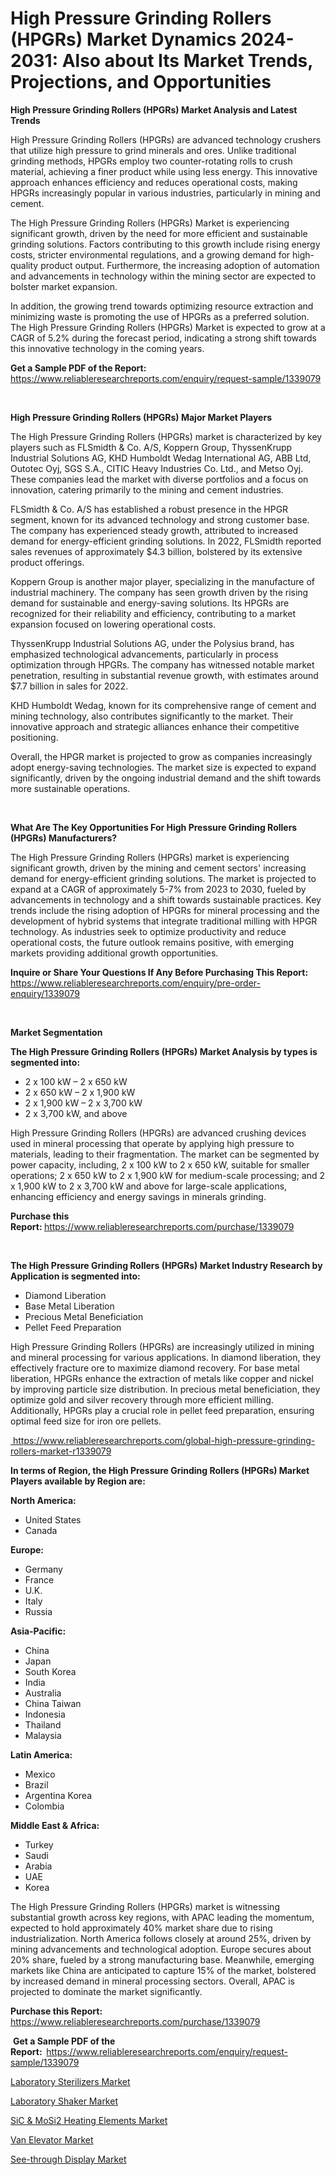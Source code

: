 <p><h1>High Pressure Grinding Rollers (HPGRs) Market Dynamics 2024-2031: Also about Its Market Trends, Projections, and Opportunities</h1></p><p><strong>High Pressure Grinding Rollers (HPGRs) Market Analysis and Latest Trends</strong></p>
<p><p>High Pressure Grinding Rollers (HPGRs) are advanced technology crushers that utilize high pressure to grind minerals and ores. Unlike traditional grinding methods, HPGRs employ two counter-rotating rolls to crush material, achieving a finer product while using less energy. This innovative approach enhances efficiency and reduces operational costs, making HPGRs increasingly popular in various industries, particularly in mining and cement.</p><p>The High Pressure Grinding Rollers (HPGRs) Market is experiencing significant growth, driven by the need for more efficient and sustainable grinding solutions. Factors contributing to this growth include rising energy costs, stricter environmental regulations, and a growing demand for high-quality product output. Furthermore, the increasing adoption of automation and advancements in technology within the mining sector are expected to bolster market expansion. </p><p>In addition, the growing trend towards optimizing resource extraction and minimizing waste is promoting the use of HPGRs as a preferred solution. The High Pressure Grinding Rollers (HPGRs) Market is expected to grow at a CAGR of 5.2% during the forecast period, indicating a strong shift towards this innovative technology in the coming years.</p></p>
<p><strong>Get a Sample PDF of the Report:&nbsp;</strong> <a href="https://www.reliableresearchreports.com/enquiry/request-sample/1339079?utm_campaign=5&utm_medium=2&utm_source=Github&utm_content=ia&utm_term=20102024&utm_id=high-pressure-grinding-rollers-hpgrs">https://www.reliableresearchreports.com/enquiry/request-sample/1339079</a></p>
<p>&nbsp;</p>
<p><strong>High Pressure Grinding Rollers (HPGRs) Major Market Players</strong></p>
<p><p>The High Pressure Grinding Rollers (HPGRs) market is characterized by key players such as FLSmidth & Co. A/S, Koppern Group, ThyssenKrupp Industrial Solutions AG, KHD Humboldt Wedag International AG, ABB Ltd, Outotec Oyj, SGS S.A., CITIC Heavy Industries Co. Ltd., and Metso Oyj. These companies lead the market with diverse portfolios and a focus on innovation, catering primarily to the mining and cement industries.</p><p>FLSmidth & Co. A/S has established a robust presence in the HPGR segment, known for its advanced technology and strong customer base. The company has experienced steady growth, attributed to increased demand for energy-efficient grinding solutions. In 2022, FLSmidth reported sales revenues of approximately $4.3 billion, bolstered by its extensive product offerings.</p><p>Koppern Group is another major player, specializing in the manufacture of industrial machinery. The company has seen growth driven by the rising demand for sustainable and energy-saving solutions. Its HPGRs are recognized for their reliability and efficiency, contributing to a market expansion focused on lowering operational costs.</p><p>ThyssenKrupp Industrial Solutions AG, under the Polysius brand, has emphasized technological advancements, particularly in process optimization through HPGRs. The company has witnessed notable market penetration, resulting in substantial revenue growth, with estimates around $7.7 billion in sales for 2022. </p><p>KHD Humboldt Wedag, known for its comprehensive range of cement and mining technology, also contributes significantly to the market. Their innovative approach and strategic alliances enhance their competitive positioning.</p><p>Overall, the HPGR market is projected to grow as companies increasingly adopt energy-saving technologies. The market size is expected to expand significantly, driven by the ongoing industrial demand and the shift towards more sustainable operations.</p></p>
<p>&nbsp;</p>
<p><strong>What Are The Key Opportunities For High Pressure Grinding Rollers (HPGRs) Manufacturers?</strong></p>
<p><p>The High Pressure Grinding Rollers (HPGRs) market is experiencing significant growth, driven by the mining and cement sectors' increasing demand for energy-efficient grinding solutions. The market is projected to expand at a CAGR of approximately 5-7% from 2023 to 2030, fueled by advancements in technology and a shift towards sustainable practices. Key trends include the rising adoption of HPGRs for mineral processing and the development of hybrid systems that integrate traditional milling with HPGR technology. As industries seek to optimize productivity and reduce operational costs, the future outlook remains positive, with emerging markets providing additional growth opportunities.</p></p>
<p><strong>Inquire or Share Your Questions If Any Before Purchasing This Report:</strong> <a href="https://www.reliableresearchreports.com/enquiry/pre-order-enquiry/1339079?utm_campaign=5&utm_medium=2&utm_source=Github&utm_content=ia&utm_term=20102024&utm_id=high-pressure-grinding-rollers-hpgrs">https://www.reliableresearchreports.com/enquiry/pre-order-enquiry/1339079</a></p>
<p>&nbsp;</p>
<p><strong>Market Segmentation</strong></p>
<p><strong>The High Pressure Grinding Rollers (HPGRs) Market Analysis by types is segmented into:</strong></p>
<p><ul><li>2 x 100 kW – 2 x 650 kW</li><li>2 x 650 kW – 2 x 1,900 kW</li><li>2 x 1,900 kW – 2 x 3,700 kW</li><li>2 x 3,700 kW, and above</li></ul></p>
<p><p>High Pressure Grinding Rollers (HPGRs) are advanced crushing devices used in mineral processing that operate by applying high pressure to materials, leading to their fragmentation. The market can be segmented by power capacity, including, 2 x 100 kW to 2 x 650 kW, suitable for smaller operations; 2 x 650 kW to 2 x 1,900 kW for medium-scale processing; and 2 x 1,900 kW to 2 x 3,700 kW and above for large-scale applications, enhancing efficiency and energy savings in minerals grinding.</p></p>
<p><strong>Purchase this Report:&nbsp;</strong><a href="https://www.reliableresearchreports.com/purchase/1339079?utm_campaign=5&utm_medium=2&utm_source=Github&utm_content=ia&utm_term=20102024&utm_id=high-pressure-grinding-rollers-hpgrs">https://www.reliableresearchreports.com/purchase/1339079</a></p>
<p>&nbsp;</p>
<p><strong>The High Pressure Grinding Rollers (HPGRs) Market Industry Research by Application is segmented into:</strong></p>
<p><ul><li>Diamond Liberation</li><li>Base Metal Liberation</li><li>Precious Metal Beneficiation</li><li>Pellet Feed Preparation</li></ul></p>
<p><p>High Pressure Grinding Rollers (HPGRs) are increasingly utilized in mining and mineral processing for various applications. In diamond liberation, they effectively fracture ore to maximize diamond recovery. For base metal liberation, HPGRs enhance the extraction of metals like copper and nickel by improving particle size distribution. In precious metal beneficiation, they optimize gold and silver recovery through more efficient milling. Additionally, HPGRs play a crucial role in pellet feed preparation, ensuring optimal feed size for iron ore pellets.</p></p>
<p><a href="https://www.reliableresearchreports.com/global-high-pressure-grinding-rollers-market-r1339079?utm_campaign=5&utm_medium=2&utm_source=Github&utm_content=ia&utm_term=20102024&utm_id=high-pressure-grinding-rollers-hpgrs">&nbsp;https://www.reliableresearchreports.com/global-high-pressure-grinding-rollers-market-r1339079</a></p>
<p><strong>In terms of Region, the High Pressure Grinding Rollers (HPGRs) Market Players available by Region are:</strong></p>
<p>
    <p> <strong> North America: </strong>
        <ul>
            <li>United States</li>
            <li>Canada</li>
        </ul>
        </p> 
    <p> <strong> Europe: </strong>
        <ul>
            <li>Germany</li>
            <li>France</li>
            <li>U.K.</li>
            <li>Italy</li>
            <li>Russia</li>
        </ul>
        </p> 
    <p> <strong> Asia-Pacific: </strong>
        <ul>
            <li>China</li>
            <li>Japan</li>
            <li>South Korea</li>
            <li>India</li>
            <li>Australia</li>
            <li>China Taiwan</li>
            <li>Indonesia</li>
            <li>Thailand</li>
            <li>Malaysia</li>
        </ul>
        </p> 
    <p> <strong> Latin America: </strong>
        <ul>
            <li>Mexico</li>
            <li>Brazil</li>
            <li>Argentina Korea</li>
            <li>Colombia</li>
        </ul>
        </p> 
    <p> <strong> Middle East & Africa: </strong>
        <ul>
            <li>Turkey</li>
            <li>Saudi</li>
            <li>Arabia</li>
            <li>UAE</li>
            <li>Korea</li>
        </ul>
    </p>
    </p>
<p><p>The High Pressure Grinding Rollers (HPGRs) market is witnessing substantial growth across key regions, with APAC leading the momentum, expected to hold approximately 40% market share due to rising industrialization. North America follows closely at around 25%, driven by mining advancements and technological adoption. Europe secures about 20% share, fueled by a strong manufacturing base. Meanwhile, emerging markets like China are anticipated to capture 15% of the market, bolstered by increased demand in mineral processing sectors. Overall, APAC is projected to dominate the market significantly.</p></p>
<p><strong>Purchase this Report: </strong><a href="https://www.reliableresearchreports.com/purchase/1339079?utm_campaign=5&utm_medium=2&utm_source=Github&utm_content=ia&utm_term=20102024&utm_id=high-pressure-grinding-rollers-hpgrs">https://www.reliableresearchreports.com/purchase/1339079</a></p>
<p>&nbsp;<strong>Get a Sample PDF of the Report:&nbsp;&nbsp;</strong><a href="https://www.reliableresearchreports.com/enquiry/request-sample/1339079?utm_campaign=5&utm_medium=2&utm_source=Github&utm_content=ia&utm_term=20102024&utm_id=high-pressure-grinding-rollers-hpgrs">https://www.reliableresearchreports.com/enquiry/request-sample/1339079</a></p>
<p><strong></strong></p>
<p><p><a href="https://www.linkedin.com/pulse/laboratory-sterilizers-market-research-report-forecast-growth-ls39e?utm_campaign=5&utm_medium=2&utm_source=Github&utm_content=ia&utm_term=20102024&utm_id=high-pressure-grinding-rollers-hpgrs">Laboratory Sterilizers Market</a></p><p><a href="https://www.linkedin.com/pulse/laboratory-shaker-market-velocity-48-cagr-trajectory-2024-2031-w9ywe?utm_campaign=5&utm_medium=2&utm_source=Github&utm_content=ia&utm_term=20102024&utm_id=high-pressure-grinding-rollers-hpgrs">Laboratory Shaker Market</a></p><p><a href="https://github.com/SidorelaGurakuqi596/Market-Research-Report-List-1/blob/main/sic-mosi2-heating-elements-market.md?utm_campaign=5&utm_medium=2&utm_source=Github&utm_content=ia&utm_term=20102024&utm_id=high-pressure-grinding-rollers-hpgrs">SiC & MoSi2 Heating Elements Market</a></p><p><a href="https://issuu.com/reportprime-2/docs/van-elevator-market-size-2030.pptx_df6e1865099208?utm_campaign=5&utm_medium=2&utm_source=Github&utm_content=ia&utm_term=20102024&utm_id=high-pressure-grinding-rollers-hpgrs">Van Elevator Market</a></p><p><a href="https://github.com/laurettae0ac/Market-Research-Report-List-1/blob/main/see-through-display-market.md?utm_campaign=5&utm_medium=2&utm_source=Github&utm_content=ia&utm_term=20102024&utm_id=high-pressure-grinding-rollers-hpgrs">See-through Display Market</a></p></p>